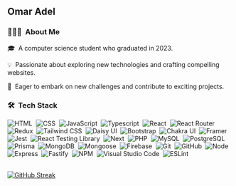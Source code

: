 <h2>Omar  Adel </h2>

### 👨🏻‍💻 &nbsp;About Me

🎓 &nbsp;A computer science student who graduated in 2023.

💡 &nbsp;Passionate about exploring new technologies and crafting compelling websites.

🚀 &nbsp;Eager to embark on new challenges and contribute to exciting projects.

### 🛠 &nbsp;Tech Stack

![HTML](https://img.shields.io/badge/HTML-05122A?style=flat&logo=HTML5)&nbsp;
![CSS](https://img.shields.io/badge/CSS-05122A?style=flat&logo=CSS3&logoColor=1572B6)&nbsp;
![JavaScript](https://img.shields.io/badge/JavaScript-05122A?style=flat&logo=javascript)&nbsp;
![Typescript](https://img.shields.io/badge/Typescript-05122A?style=flat&logo=Typescript)&nbsp;
![React](https://img.shields.io/badge/React-05122A?style=flat&logo=react)&nbsp;
![React Router](https://img.shields.io/badge/React_Router-05122A?style=flat&logo=reactrouter)&nbsp;
![Redux](https://img.shields.io/badge/Redux_Toolkit-05122A?style=flat&logo=Redux)&nbsp;
![Tailwind CSS](https://img.shields.io/badge/Tailwind_CSS-05122A?logo=tailwindcss)&nbsp;
![Daisy UI](https://img.shields.io/badge/Daisy_UI-05122A?logo=daisyui)&nbsp;
![Bootstrap](https://img.shields.io/badge/Bootstrap-05122A?logo=bootstrap)&nbsp;
![Chakra UI](https://img.shields.io/badge/Chakra_UI-05122A?logo=chakraui)&nbsp;
![Framer](https://img.shields.io/badge/Framer_Motion-05122A?style=flat&logo=framer)&nbsp;
![Jest](https://img.shields.io/badge/Jest-05122A?style=flat&logo=Jest)&nbsp;
![React Testing Library](https://img.shields.io/badge/React_Testing_Library-05122A?style=flat&logo=testinglibrary)&nbsp;
![Next](https://img.shields.io/badge/Next-05122A?style=flat&logo=nextdotjs)&nbsp;
![PHP](https://img.shields.io/badge/PHP-05122A?style=flat&logo=PHP)&nbsp;
![MySQL](https://img.shields.io/badge/MySQL-05122A?style=flat&logo=MySQL)&nbsp;
![PostgreSQL](https://img.shields.io/badge/PostgreSQL-05122A?style=flat&logo=PostgreSQL)&nbsp;
![Prisma](https://img.shields.io/badge/Prisma-05122A?style=flat&logo=Prisma)&nbsp;
![MongoDB](https://img.shields.io/badge/MongoDB-05122A?style=flat&logo=MongoDB)&nbsp;
![Mongoose](https://img.shields.io/badge/Mongoose-05122A?style=flat&logo=Mongoose)&nbsp;
![Firebase](https://img.shields.io/badge/Firebase-05122A?style=flat&logo=Firebase)&nbsp;
![Git](https://img.shields.io/badge/Git-05122A?style=flat&logo=git)&nbsp;
![GitHub](https://img.shields.io/badge/GitHub-05122A?style=flat&logo=GitHub)&nbsp;
![Node](https://img.shields.io/badge/Node-05122A?style=flat&logo=nodedotjs)&nbsp;
![Express](https://img.shields.io/badge/Express-05122A?style=flat&logo=Express)&nbsp;
![Fastify](https://img.shields.io/badge/Fastify-05122A?style=flat&logo=Fastify)&nbsp;
![NPM](https://img.shields.io/badge/NPM-05122A?style=flat&logo=npm)&nbsp;
![Visual Studio Code](https://img.shields.io/badge/Visual%20Studio%20Code-05122A?style=flat&logo=visual-studio-code&logoColor=007ACC)&nbsp;
![ESLint](https://img.shields.io/badge/ESLint-05122A?style=flat&logo=ESLint)&nbsp;
<br>
<br>

[![GitHub Streak](https://github-readme-streak-stats.herokuapp.com?user=0xOmarAdel&theme=tokyonight&hide_border=true&date_format=j%20M%5B%20Y%5D)](https://git.io/streak-stats)
